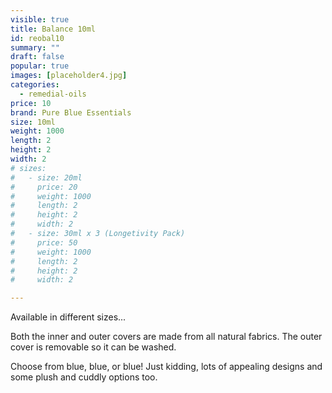 ```yaml
---
visible: true
title: Balance 10ml
id: reobal10
summary: ""
draft: false
popular: true
images: [placeholder4.jpg]
categories:
  - remedial-oils
price: 10
brand: Pure Blue Essentials
size: 10ml
weight: 1000
length: 2
height: 2
width: 2
# sizes:
#   - size: 20ml
#     price: 20
#     weight: 1000
#     length: 2
#     height: 2
#     width: 2
#   - size: 30ml x 3 (Longetivity Pack)
#     price: 50
#     weight: 1000
#     length: 2
#     height: 2
#     width: 2

---
```

Available in different sizes...

Both the inner and outer covers are made from all natural fabrics. The outer cover is removable so it can be washed.

Choose from blue, blue, or blue! Just kidding, lots of appealing designs and some plush and cuddly options too.
